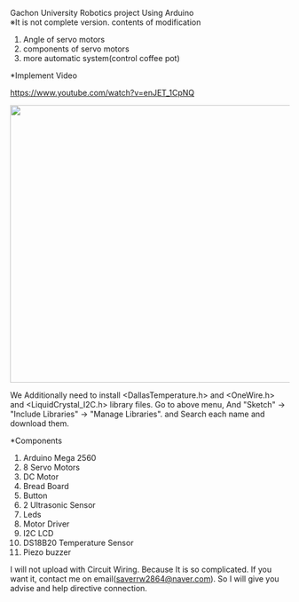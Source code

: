 Gachon University Robotics project <Smart Tea Machine> Using Arduino  
※It is not complete version.
 contents of modification
1. Angle of servo motors
2. components of servo motors
3. more automatic system(control coffee pot)
 
*Implement Video

https://www.youtube.com/watch?v=enJET_1CpNQ

<img width="1000" height="500" src="https://user-images.githubusercontent.com/54919474/70915873-06200d80-205e-11ea-9c07-d9a34ebe8a5b.png">


We Additionally need to install <DallasTemperature.h> and <OneWire.h> and <LiquidCrystal_I2C.h> library files. 
Go to above menu, And "Sketch" -> "Include Libraries" -> "Manage Libraries". and Search each name and download them.

*Components 
1. Arduino Mega 2560
2. 8 Servo Motors
3. DC Motor
4. Bread Board
5. Button
6. 2 Ultrasonic Sensor
7.  Leds
8. Motor Driver
9. I2C LCD
10. DS18B20 Temperature Sensor
11. Piezo buzzer

I will not upload with Circuit Wiring. Because It is so complicated. If you want it, contact me on email(saverrw2864@naver.com). So I will give you advise and help directive connection.

